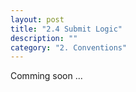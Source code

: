 ```yaml
---
layout: post
title: "2.4 Submit Logic"
description: ""
category: "2. Conventions"
---
```



Comming soon ...
